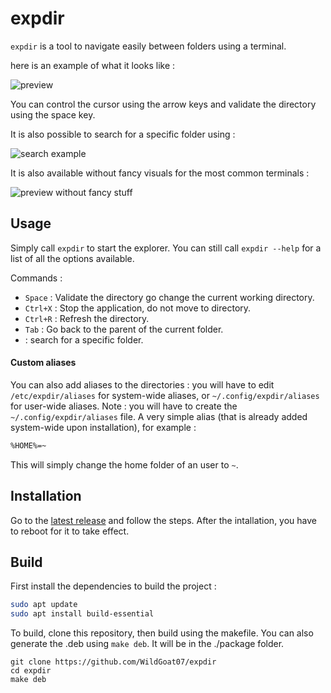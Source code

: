 # expdir

`expdir` is a tool to navigate easily between folders using a terminal.

here is an example of what it looks like :

![preview](https://user-images.githubusercontent.com/30344403/116106735-ace4d700-a6b2-11eb-9a63-45c26be16fdf.png)

You can control the cursor using the arrow keys and validate the directory using the space key.

It is also possible to search for a specific folder using :

![search example](https://user-images.githubusercontent.com/30344403/116106953-ddc50c00-a6b2-11eb-8cea-bd1c4b9bf857.png)

It is also available without fancy visuals for the most common terminals :

![preview without fancy stuff](https://user-images.githubusercontent.com/30344403/116107155-11079b00-a6b3-11eb-965b-09123ce7a168.png)


## Usage

Simply call `expdir` to start the explorer. You can still call `expdir --help` for a list of all the options available.

Commands :
- `Space` : Validate the directory go change the current working directory.
- `Ctrl+X` : Stop the application, do not move to directory.
- `Ctrl+R` : Refresh the directory.
- `Tab` : Go back to the parent of the current folder.
- <any letter> : search for a specific folder.

#### Custom aliases

You can also add aliases to the directories : you will have to edit `/etc/expdir/aliases` for system-wide aliases, or `~/.config/expdir/aliases` for user-wide aliases. Note : you will have to create the `~/.config/expdir/aliases` file.
A very simple alias (that is already added system-wide upon installation), for example :
```sh
%HOME%=~
```

This will simply change the home folder of an user to `~`.

## Installation

Go to the [latest release](https://github.com/WildGoat07/expdir/releases/latest) and follow the steps.
After the intallation, you have to reboot for it to take effect.

## Build

First install the dependencies to build the project :
```sh
sudo apt update
sudo apt install build-essential
```
To build, clone this repository, then build using the makefile.
You can also generate the .deb using `make deb`. It will be in the ./package folder.
```
git clone https://github.com/WildGoat07/expdir
cd expdir
make deb
```
